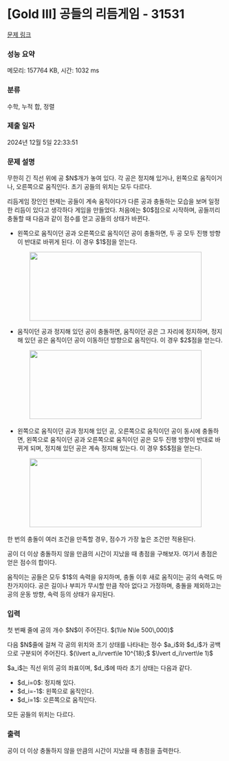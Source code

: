 # [Gold III] 공들의 리듬게임 - 31531 

[문제 링크](https://www.acmicpc.net/problem/31531) 

### 성능 요약

메모리: 157764 KB, 시간: 1032 ms

### 분류

수학, 누적 합, 정렬

### 제출 일자

2024년 12월 5일 22:33:51

### 문제 설명

<p>무한히 긴 직선 위에 공 $N$개가 놓여 있다. 각 공은 정지해 있거나, 왼쪽으로 움직이거나, 오른쪽으로 움직인다. 초기 공들의 위치는 모두 다르다.</p>

<p>리듬게임 장인인 현제는 공들이 계속 움직이다가 다른 공과 충돌하는 모습을 보며 일정한 리듬이 있다고 생각하다 게임을 만들었다. 처음에는 $0$점으로 시작하며, 공들끼리 충돌할 때 다음과 같이 점수를 얻고 공들의 상태가 바뀐다.</p>

<ul>
	<li>왼쪽으로 움직이던 공과 오른쪽으로 움직이던 공이 충돌하면, 두 공 모두 진행 방향이 반대로 바뀌게 된다. 이 경우 $1$점을 얻는다.</li>
</ul>

<p style="text-align: center;"><img alt="" src="https://upload.acmicpc.net/9b768ae3-5f7a-4130-a0a1-962e4e24c2ad/-/preview/" style="height: 160px; width: 400px;"></p>

<ul>
	<li>움직이던 공과 정지해 있던 공이 충돌하면, 움직이던 공은 그 자리에 정지하며, 정지해 있던 공은 움직이던 공이 이동하던 방향으로 움직인다. 이 경우 $2$점을 얻는다.</li>
</ul>

<p style="text-align: center;">​​​​​​​<img alt="" src="https://upload.acmicpc.net/cbf7958e-b5ba-4717-989f-d6d52e90017b/-/preview/" style="width: 400px; height: 160px;"></p>

<ul>
	<li>왼쪽으로 움직이던 공과 정지해 있던 공, 오른쪽으로 움직이던 공이 동시에 충돌하면, 왼쪽으로 움직이던 공과 오른쪽으로 움직이던 공은 모두 진행 방향이 반대로 바뀌게 되며, 정지해 있던 공은 계속 정지해 있는다. 이 경우 $5$점을 얻는다.</li>
</ul>

<p style="text-align: center;">​​​​​​​<img alt="" src="https://upload.acmicpc.net/2f56af3d-c1d9-4fe2-a28f-907f5ad2d6c0/-/preview/" style="height: 160px; width: 400px;"></p>

<p>한 번의 충돌이 여러 조건을 만족할 경우, 점수가 가장 높은 조건만 적용된다.</p>

<p>공이 더 이상 충돌하지 않을 만큼의 시간이 지났을 때 총점을 구해보자. 여기서 총점은 얻은 점수의 합이다.</p>

<p>움직이는 공들은 모두 $1$의 속력을 유지하며, 충돌 이후 새로 움직이는 공의 속력도 마찬가지이다. 공은 길이나 부피가 무시할 만큼 작아 없다고 가정하며, 충돌을 제외하고는 공의 운동 방향, 속력 등의 상태가 유지된다.</p>

### 입력 

 <p>첫 번째 줄에 공의 개수 $N$이 주어진다. $(1\le N\le 500\,000)$</p>

<p>다음 $N$줄에 걸쳐 각 공의 위치와 초기 상태를 나타내는 정수 $a_i$와 $d_i$가 공백으로 구분되어 주어진다. $(\lvert a_i\rvert\le 10^{18};$ $\lvert d_i\rvert\le 1)$</p>

<p>$a_i$는 직선 위의 공의 좌표이며, $d_i$에 따라 초기 상태는 다음과 같다.</p>

<ul>
	<li>$d_i=0$: 정지해 있다.</li>
	<li>$d_i=-1$: 왼쪽으로 움직인다.</li>
	<li>$d_i=1$: 오른쪽으로 움직인다.</li>
</ul>

<p>모든 공들의 위치는 다르다.</p>

### 출력 

 <p>공이 더 이상 충돌하지 않을 만큼의 시간이 지났을 때 총점을 출력한다.</p>

